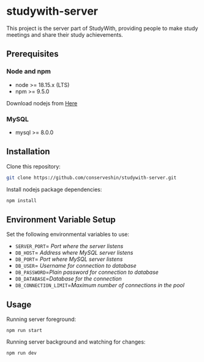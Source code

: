 # studywith-server
This project is the server part of StudyWith, providing people to make study meetings and share their study achievements.

## Prerequisites
### Node and npm
- node >= 18.15.x (LTS)
- npm >= 9.5.0

Download nodejs from [Here](https://nodejs.org/)

### MySQL
- mysql >= 8.0.0

## Installation
Clone this repository:
```sh
git clone https://github.com/conserveshin/studywith-server.git
```
Install nodejs package dependencies:
```sh
npm install
```

## Environment Variable Setup
Set the following environmental variables to use:

- `SERVER_PORT`= _Port where the server listens_
- `DB_HOST`= _Address where MySQL server listens_
- `DB_PORT`= _Port where MySQL server listens_
- `DB_USER`= _Username for connection to database_
- `DB_PASSWORD`=_Plain password for connection to database_
- `DB_DATABASE`=_Database for the connection_
- `DB_CONNECTION_LIMIT`=_Maximum number of connections in the pool_


## Usage
Running server foreground:
```
npm run start
```

Running server background and watching for changes:
```sh
npm run dev
```